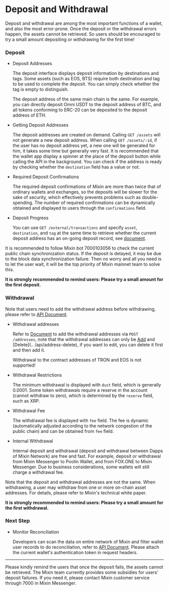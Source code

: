 # Deposit and Withdrawal

Deposit and withdrawal are among the most important functions of a wallet, and also the most error-prone. Once the deposit or the withdrawal errors happen, the assets cannot be retrieved. So users should be encouraged to try a small amount depositing or withdrawing for the first time!

### Deposit
- Deposit Addresses

  The deposit interface displays deposit information by destinations and tags. Some assets (such as EOS, BTS) require both destination and tag to be used to complete the deposit. You can simply check whether the tag is empty to distinguish.

  The deposit address of the same main chain is the same. For example, you can directly deposit Omni USDT to the deposit address of BTC, and all tokens conforming to ERC-20 can be deposited to the deposit address of ETH.

- Getting Deposit Addresses

  The deposit addresses are created on demand. Calling `GET /assets` will not generate a new deposit address. When calling `GET /assets/:id`, if the user has no deposit address yet, a new one will be generated for him, it takes some time but generally very fast. It is recommended that the wallet app display a spinner at the place of the deposit button while calling the API in the background. You can check if the address is ready by checking whether the `destination` field has a value or not.

- Required Deposit Confirmations

  The required deposit confirmations of Mixin are more than twice that of ordinary wallets and exchanges, so the deposits will be slower for the sake of security, which effectively prevents problems such as double-spending. The number of required confirmations can be dynamically obtained and displayed to users through the `confirmations` field.

- Deposit Progress

  You can use `GET /external/transactions` and specify `asset`, `destination`, and `tag` at the same time to retrieve whether the current deposit address has an on-going deposit record, see [document](../api/network/pending-deposits ).

It is recommended to follow Mixin bot 7000103056 to check the current public chain synchronization status. If the deposit is delayed, it may be due to the block data synchronization failure. Then no worry and all you need is to let the user wait, it will be the top priority of Mixin mainnet team to solve this.

**It is strongly recommended to remind users: Please try a small amount for the first deposit.**

### Withdrawal

Note that users need to add the withdrawal address before withdrawing, please refer to [API Document](../api/withdrawal).


- Withdrawal addresses

  Refer to [Document](../api/address-add) to add the withdrawal addresses via `POST /addresses`, note that the  withdrawal addresses can only be [Add](../api/address-add) and [Delete](.. /api/address-delete), if you want to edit, you can delete it first and then add it.

  Withdrawal to the contract addresses of TRON and EOS is not supported!

- Withdrawal Restrictions

  The minimum withdrawal is displayed with `dust` field, which is generally 0.0001. Some token withdrawals require a reserve in the account (cannot withdraw to zero), which is determined by the `reserve` field, such as XRP.

- Withdrawal Fee

  The withdrawal fee is displayed with `fee` field. The fee is dynamic (automatically adjusted according to the network congestion of the public chain) and can be obtained from `fee` field.

- Internal Withdrawal

   Internal deposit and withdrawal (deposit and withdrawal between Dapps of Mixin Network) are free and fast. For example, deposit or withdrawal from Mixin Messenger to Poolin Wallet, and from FOX.ONE to Mixin Messenger. Due to business considerations, some wallets will still charge a withdrawal fee.


Note that the deposit and withdrawal addresses are not the same. When withdrawing, a user may withdraw from one or more on-chain asset addresses. For details, please refer to Mixin's technical white paper. 

**It is strongly recommended to remind users: Please try a small amount for the first withdrawal.**

### Next Step

- Monitor Reconciliation

  Developers can scan the data on entire network of Mixin and filter wallet user records to do reconciliation, refer to [API Document](../api/network/snapshots). Please attach the current wallet's authentication token in request headers.

---
Please kindly remind the users that once the deposit fails, the assets cannot be retrieved. The Mixin team currently provides some subsidies for users’ deposit failures. If you need it, please contact Mixin customer service through 7000 in Mixin Messenger.